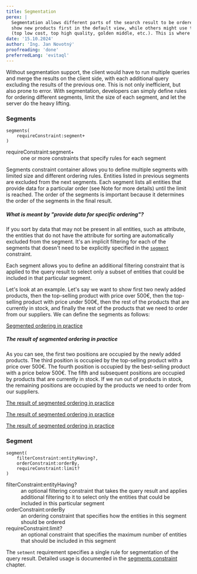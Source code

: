 ```yaml
---
title: Segmentation
perex: |
  Segmentation allows different parts of the search result to be ordered differently. Some e-commerce sites prefer to 
  show new products first in the default view, while others might use top picks for the user based on their preferences 
  (top low cost, top high quality, golden middle, etc.). This is where segmentation comes in.
date: '15.10.2024'
author: 'Ing. Jan Novotný'
proofreading: 'done'
preferredLang: 'evitaql'
---
```


Without segmentation support, the client would have to run multiple queries and merge the results on the client side, 
with each additional query excluding the results of the previous one. This is not only inefficient, but also prone to 
error. With segmentation, developers can simply define rules for ordering different segments, limit the size of each 
segment, and let the server do the heavy lifting.

### Segments

```evitaql-syntax
segments(
    requireConstraint:segment+   
)
```

<dl>
    <dt>requireConstraint:segment+</dt>
    <dd>
        one or more constraints that specify rules for each segment
    </dd>
</dl>

Segments constraint container allows you to define multiple segments with limited size and different ordering rules.
Entities listed in previous segments are excluded from the next segments. Each segment lists all entities that provide 
data for a particular order (see Note for more details) until the limit is reached. The order of the segments is
important because it determines the order of the segments in the final result.

<Note type="info">

<NoteTitle toggles="false">

##### What is meant by "provide data for specific ordering"?

</NoteTitle>

If you sort by data that may not be present in all entities, such as attribute, the entities that do not have 
the attribute for sorting are automatically excluded from the segment. It's an implicit filtering for each of
the segments that doesn't need to be explicitly specified in the [`segment`](#segment) constraint.

</Note>

Each segment allows you to define an additional filtering constraint that is applied to the query result to select only 
a subset of entities that could be included in that particular segment.

Let's look at an example. Let's say we want to show first two newly added products, then the top-selling product with 
price over 500€, then the top-selling product with price under 500€, then the rest of the products that are currently 
in stock, and finally the rest of the products that we need to order from our suppliers. We can define the segments as 
follows:

<SourceCodeTabs requires="evita_functional_tests/src/test/resources/META-INF/documentation/evitaql-init.java" langSpecificTabOnly>

[Segmented ordering in practice](/documentation/user/en/query/requirements/examples/segment/segments.evitaql)
</SourceCodeTabs>

<Note type="info">

<NoteTitle toggles="true">

##### The result of segmented ordering in practice

</NoteTitle>

As you can see, the first two positions are occupied by the newly added products. The third position is occupied by 
the top-selling product with a price over 500€. The fourth position is occupied by the best-selling product with a price
below 500€. The fifth and subsequent positions are occupied by products that are currently in stock. If we run out of 
products in stock, the remaining positions are occupied by the products we need to order from our suppliers.

<LS to="e,j,c">

<MDInclude>[The result of segmented ordering in practice](/documentation/user/en/query/requirements/examples/segment/segments.evitaql.md)</MDInclude>

</LS>
<LS to="g">

<MDInclude>[The result of segmented ordering in practice](/documentation/user/en/query/requirements/examples/segment/segments.graphql.json.md)</MDInclude>

</LS>
<LS to="r">

<MDInclude>[The result of segmented ordering in practice](/documentation/user/en/query/requirements/examples/segment/segments.rest.json.md)</MDInclude>

</LS>

</Note>

### Segment

```evitaql-syntax
segment(
    filterConstraint:entityHaving?,
    orderConstraint:orderBy,
    requireConstraint:limit?
)
```

<dl>
    <dt>filterConstraint:entityHaving?</dt>
    <dd>
        an optional filtering constraint that takes the query result and applies additional filtering to it to select
        only the entities that could be included in this particular segment
    </dd>
    <dt>orderConstraint:orderBy</dt>
    <dd>
        an ordering constraint that specifies how the entities in this segment should be ordered
    </dd>
    <dt>requireConstraint:limit?</dt>
    <dd>
        an optional constraint that specifies the maximum number of entities that should be included in this segment
    </dd>
</dl>

The `setment` requirement specifies a single rule for segmentation of the query result. Detailed usage is documented in
the [segments constraint](#segments) chapter.